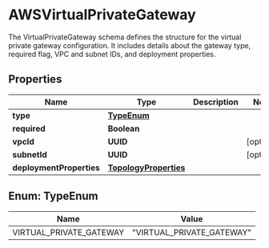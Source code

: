 

# AWSVirtualPrivateGateway

The VirtualPrivateGateway schema defines the structure for the virtual private gateway configuration. It includes details about the gateway type, required flag, VPC and subnet IDs, and deployment properties. 

## Properties

| Name | Type | Description | Notes |
|------------ | ------------- | ------------- | -------------|
|**type** | [**TypeEnum**](#TypeEnum) |  |  |
|**required** | **Boolean** |  |  |
|**vpcId** | **UUID** |  |  [optional] |
|**subnetId** | **UUID** |  |  [optional] |
|**deploymentProperties** | [**TopologyProperties**](TopologyProperties.md) |  |  |



## Enum: TypeEnum

| Name | Value |
|---- | -----|
| VIRTUAL_PRIVATE_GATEWAY | &quot;VIRTUAL_PRIVATE_GATEWAY&quot; |



